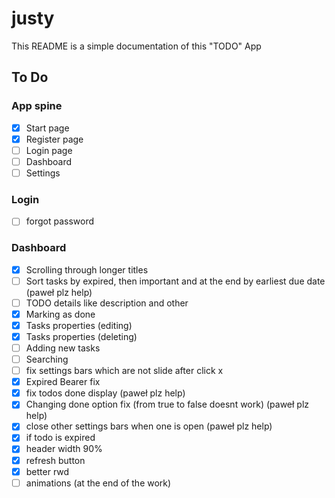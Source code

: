 # justy

This README is a simple documentation of this "TODO" App

## To Do

### App spine
- [x] Start page
- [x] Register page
- [ ] Login page
- [ ] Dashboard
- [ ] Settings

### Login
- [ ] forgot password

### Dashboard
- [x] Scrolling through longer titles
- [ ] Sort tasks by expired, then important and at the end by earliest due date (paweł plz help)
- [ ] TODO details like description and other
- [x] Marking as done
- [x] Tasks properties (editing)
- [x] Tasks properties (deleting)
- [ ] Adding new tasks
- [ ] Searching
- [ ] fix settings bars which are not slide after click x
- [x] Expired Bearer fix
- [x] fix todos done display (paweł plz help)
- [x] Changing done option fix (from true to false doesnt work) (paweł plz help)
- [x] close other settings bars when one is open (paweł plz help)
- [x] if todo is expired
- [x] header width 90%
- [x] refresh button
- [x] better rwd
- [ ] animations (at the end of the work)